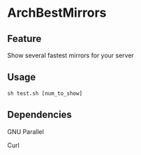 # ArchBestMirrors

## Feature

Show several fastest mirrors for your server

## Usage

````shell
sh test.sh [num_to_show]
````

## Dependencies

GNU Parallel

Curl

